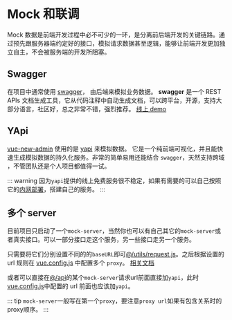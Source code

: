 # Mock 和联调

Mock 数据是前端开发过程中必不可少的一环，是分离前后端开发的关键链路。通过预先跟服务器端约定好的接口，模拟请求数据甚至逻辑，能够让前端开发更加独立自主，不会被服务端的开发所阻塞。

## Swagger

在项目中通常使用 [swagger](https://swagger.io/)， 由后端来模拟业务数据。
**swagger** 是一个 REST APIs 文档生成工具，它从代码注释中自动生成文档，可以跨平台，开源，支持大部分语言，社区好，总之非常不错，强烈推荐。
[线上 demo](http://petstore.swagger.io/?_ga=2.222649619.983598878.1509960455-2044209180.1509960455#/pet/addPet)

## YApi

[vue-new-admin](https://github.com/qige2016/vue-new-admin) 使用的是 [yapi](http://yapi.demo.qunar.com/) 来模拟数据。
它是一个纯前端可视化，并且能快速生成模拟数据的持久化服务。非常的简单易用还能结合 `swagger`，天然支持跨域 ，不管团队还是个人项目都值得一试。

::: warning
因为`yapi`提供的线上免费服务很不稳定，如果有需要的可以自己按照它的[内网部署](https://hellosean1025.github.io/yapi/devops/index.html)，搭建自己的服务。
:::

## 多个 server

目前项目只启动了一个`mock-server`，当然你也可以有自己其它的`mock-server`或者真实接口。可以一部分接口走这个服务，另一些接口走另一个服务。

只需要将它们分别设置不同的的`baseURL`即可[@/utils/request.js](https://github.com/qige2016/vue-new-admin/blob/master/src/utils/request.js)。之后根据设置的 url 规则在 [vue.config.js](https://github.com/qige2016/vue-new-admin/blob/master/vue.config.js) 中配置多个 `proxy`。
[相关文档](https://webpack.docschina.org/configuration/dev-server/#devserver-proxy)

或者可以直接在[@/api](https://github.com/qige2016/vue-new-admin/tree/master/src/api)的某个`mock-server`请求url前面直接加`yapi`，此时[vue.config.js](https://github.com/qige2016/vue-new-admin/blob/master/vue.config.js)中配置的 url 前面也应该加`yapi`。

::: tip
`mock-server`一般写在第一个`proxy`，要注意`proxy url`如果有包含关系时的proxy顺序。
:::
